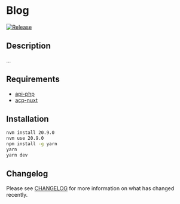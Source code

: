 # Blog

[![Release](https://github.com/necodeus/blog-nuxt/actions/workflows/release.yml/badge.svg?branch=production)](https://github.com/necodeus/blog-nuxt/actions/workflows/release.yml)

## Description

...

## Requirements

-  [api-php](https://github.com/necodeus/api-php)
-  [acp-nuxt](https://github.com/necodeus/acp-nuxt)

## Installation

```bash
nvm install 20.9.0
nvm use 20.9.0
npm install -g yarn
yarn
yarn dev
```

## Changelog

Please see [CHANGELOG](CHANGELOG.md) for more information on what has changed recently.

